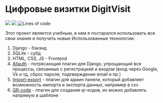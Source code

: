 # Цифровые визитки DigitVisit

<img src="https://img.shields.io/github/languages/count/platon-p/django_digit_visit"> <a href="https://www.codefactor.io/repository/github/platon-p/django_digit_visit"><img src="https://www.codefactor.io/repository/github/platon-p/django_digit_visit/badge"></a> <img alt="Lines of code" src="https://img.shields.io/tokei/lines/github/platon-p/django_digit_visit">

Этот проект является учебным, в нем я постарался использовать все свои знания и получить новые Использованные
технологии:

1. Django - бэкэнд
2. SQLite - субд
3. HTML, CSS, JS - Frontend
4. [Allauth](https://github.com/pennersr/django-allauth) - потрясающий плагин для Django, упрощающий все процессы,
   связанные с регистрацией и входом (вход через Google, Vk и тд, сброс пароля, подтверждение email и пр.)
5. [Import-export](https://github.com/django-import-export/django-import-export) - плагин для админ панели, который
   добавляет возможность импорта и экспорта данных, например в csv
6. [QR-code](https://github.com/dprog-philippe-docourt/django-qr-code) - плагин для создания qr-кодов, их можно
   добавлять напрямую в шаблоне
